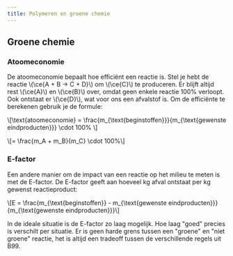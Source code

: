 ```yaml
---
title: Polymeren en groene chemie
---
```


## Groene chemie

### Atoomeconomie

De atoomeconomie bepaalt hoe efficiënt een reactie is. Stel je hebt de reactie \\(\ce{A + B -> C + D}\\) om \\(\ce{C}\\) te produceren. Er blijft altijd rest \\(\ce{A}\\) en \\(\ce{B}\\) over, omdat geen enkele reactie 100% verloopt. Ook ontstaat er \\(\ce{D}\\), wat voor ons een afvalstof is. Om de efficiënte te berekenen gebruik je de formule:

\\[\text{atoomeconomie} = \frac{m_{\text{beginstoffen}}}{m_{\text{gewenste eindproducten}}} \cdot 100\% \\]

\\[= \frac{m_A + m_B}{m_C} \cdot 100\%\\]

### E-factor

Een andere manier om de impact van een reactie op het milieu te meten is met de E-factor. De E-factor geeft aan hoeveel kg afval ontstaat per kg gewenst reactieproduct:

\\[E = \frac{m_{\text{beginstoffen}} - m_{\text{gewenste eindproducten}}}{m_{\text{gewenste eindproducten}}}\\]

In de ideale situatie is de E-factor zo laag mogelijk. Hoe laag "goed" precies is verschilt per situatie. Er is geen harde grens tussen een "groene" en "niet groene" reactie, het is altijd een tradeoff tussen de verschillende regels uit B99.